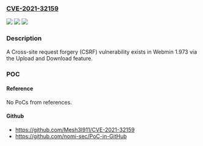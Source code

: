 ### [CVE-2021-32159](https://cve.mitre.org/cgi-bin/cvename.cgi?name=CVE-2021-32159)
![](https://img.shields.io/static/v1?label=Product&message=n%2Fa&color=blue)
![](https://img.shields.io/static/v1?label=Version&message=n%2Fa&color=blue)
![](https://img.shields.io/static/v1?label=Vulnerability&message=n%2Fa&color=brighgreen)

### Description

A Cross-site request forgery (CSRF) vulnerability exists in Webmin 1.973 via the Upload and Download feature.

### POC

#### Reference
No PoCs from references.

#### Github
- https://github.com/Mesh3l911/CVE-2021-32159
- https://github.com/nomi-sec/PoC-in-GitHub

